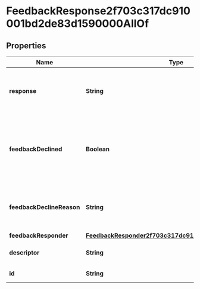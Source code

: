

# FeedbackResponse2f703c317dc910001bd2de83d1590000AllOf


## Properties

| Name | Type | Description | Notes |
|------------ | ------------- | ------------- | -------------|
|**response** | **String** | The feedback response for a feedback question. |  [optional] [readonly] |
|**feedbackDeclined** | **Boolean** | Returns True if the responder declined to submit a response to a specific feedback question. |  [optional] [readonly] |
|**feedbackDeclineReason** | **String** | The reason a requested feedback question was declined. |  [optional] [readonly] |
|**feedbackResponder** | [**FeedbackResponder2f703c317dc910001c16504848720001**](FeedbackResponder2f703c317dc910001c16504848720001.md) |  |  [optional] |
|**descriptor** | **String** | A preview of the instance |  [optional] |
|**id** | **String** | Id of the instance |  [optional] |



